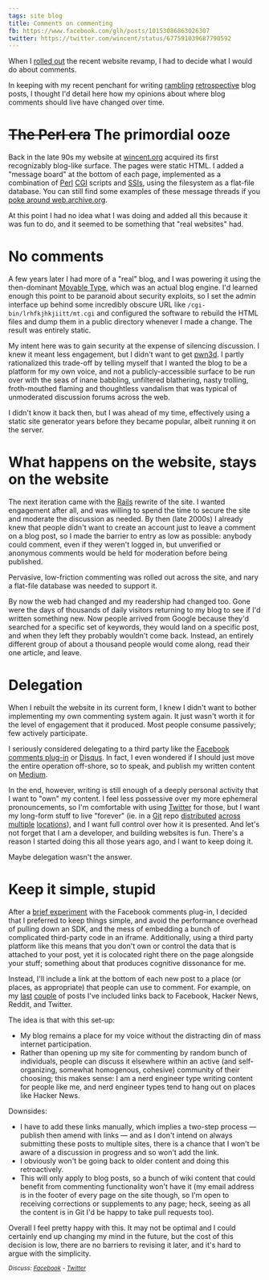 ```yaml
---
tags: site blog
title: Comments on commenting
fb: https://www.facebook.com/glh/posts/10153086863026307
twitter: https://twitter.com/wincent/status/677591039687790592
---
```


When I [rolled out](/blog/masochist) the recent website revamp, I had to decide what I would do about comments.

In keeping with my recent penchant for writing [rambling](/blog/old-stuff-that-rocks) [retrospective](/blog/betting-on-the-wrong-horse) blog posts, I thought I'd detail here how my opinions about where blog comments should live have changed over time.

# ~~The Perl era~~ The primordial ooze

Back in the late 90s my website at [wincent.org](http://wincent.org) acquired its first recognizably blog-like surface. The pages were static HTML. I added a "message board" at the bottom of each page, implemented as a combination of [Perl](/wiki/Perl) [CGI](/wiki/CGI) scripts and [SSIs](https://en.wikipedia.org/wiki/Server_Side_Includes), using the filesystem as a flat-file database. You can still find some examples of these message threads if you [poke around web.archive.org](http://web.archive.org/web/20000816012023/http://wincent.org/articles/criticism/1999,11,22,gfx2.shtml).

At this point I had no idea what I was doing and added all this because it was fun to do, and it seemed to be something that "real websites" had.

# No comments

A few years later I had more of a "real" blog, and I was powering it using the then-dominant [Movable Type](/wiki/Movable_Type), which was an actual blog engine. I'd learned enough this point to be paranoid about security exploits, so I set the admin interface up behind some incredibly obscure URL like `/cgi-bin/lrhfkjhkjiitt/mt.cgi` and configured the software to rebuild the HTML files and dump them in a public directory whenever I made a change. The result was entirely static.

My intent here was to gain security at the expense of silencing discussion. I knew it meant less engagement, but I didn't want to get [pwn3d](http://www.urbandictionary.com/define.php?term=pwn3d). I partly rationalized this trade-off by telling myself that I wanted the blog to be a platform for my own voice, and not a publicly-accessible surface to be run over with the seas of inane babbling, unfiltered blathering, nasty trolling, froth-mouthed flaming and thoughtless vandalism that was typical of unmoderated discussion forums across the web.

I didn't know it back then, but I was ahead of my time, effectively using a static site generator years before they became popular, albeit running it on the server.

# What happens on the website, stays on the website

The next iteration came with the [Rails](/wiki/Rails) rewrite of the site. I wanted engagement after all, and was willing to spend the time to secure the site and moderate the discussion as needed. By then (late 2000s) I already knew that people didn't want to create an account just to leave a comment on a blog post, so I made the barrier to entry as low as possible: anybody could comment, even if they weren't logged in, but unverified or anonymous comments would be held for moderation before being published.

Pervasive, low-friction commenting was rolled out across the site, and nary a flat-file database was needed to support it.

By now the web had changed and my readership had changed too. Gone were the days of thousands of daily visitors returning to my blog to see if I'd written something new. Now people arrived from Google because they'd searched for a specific set of keywords, they would land on a specific post, and when they left they probably wouldn't come back. Instead, an entirely different group of about a thousand people would come along, read their one article, and leave.

# Delegation

When I rebuilt the website in its current form, I knew I didn't want to bother implementing my own commenting system again. It just wasn't worth it for the level of engagement that it produced. Most people consume passively; few actively participate.

I seriously considered delegating to a third party like the [Facebook comments plug-in](https://developers.facebook.com/docs/plugins/comments) or [Disqus](https://disqus.com/). In fact, I even wondered if I should just move the entire operation off-shore, so to speak, and publish my written content on [Medium](https://medium.com/).

In the end, however, writing is still enough of a deeply personal activity that I want to "own" my content. I feel less possessive over my more ephemeral pronouncements, so I'm comfortable with using [Twitter](https://twitter.com/wincent) for those, but I want my long-form stuff to live "forever" (ie. in a [Git](/wiki/Git) repo [distributed](https://github.com/wincent/masochist) [across](https://gitlab.com/wincent/masochist) [multiple](https://bitbucket.org/ghurrell/masochist) [locations](http://git.wincent.com/masochist.git)), and I want full control over how it is presented. And let's not forget that I am a developer, and building websites is fun. There's a reason I started doing this all those years ago, and I want to keep doing it.

Maybe delegation wasn't the answer.

# Keep it simple, stupid

After a [brief experiment](https://github.com/wincent/masochist/issues/44) with the Facebook comments plug-in, I decided that I preferred to keep things simple, and avoid the performance overhead of pulling down an SDK, and the mess of embedding a bunch of complicated third-party code in an iframe. Additionally, using a third party platform like this means that you don't own or control the data that is attached to your post, yet it is colocated right there on the page alongside your stuff; something about that produces cognitive dissonance for me.

Instead, I'll include a link at the bottom of each new post to a place (or places, as appropriate) that people can use to comment. For example, on my [last](/blog/betting-on-the-wrong-horse) [couple](/blog/old-stuff-that-rocks) of posts I've included links back to Facebook, Hacker News, Reddit, and Twitter.

The idea is that with this set-up:

- My blog remains a place for my voice without the distracting din of mass internet participation.
- Rather than opening up my site for commenting by random bunch of individuals, people can discuss it elsewhere within an active (and self-organizing, somewhat homogenous, cohesive) community of their choosing; this makes sense: I am a nerd engineer type writing content for people like me, and nerd engineer types tend to hang out on places like Hacker News.

Downsides:

- I have to add these links manually, which implies a two-step process &mdash; publish then amend with links &mdash; and as I don't intend on always submitting these posts to multiple sites, there is a chance that I won't be aware of a discussion in progress and so won't add the link.
- I obviously won't be going back to older content and doing this retroactively.
- This will only apply to blog posts, so a bunch of wiki content that could benefit from commenting functionality won't have it (my email address is in the footer of every page on the site though, so I'm open to receiving corrections or supplements to any page; heck, seeing as all the content is in Git I'd be happy to take pull requests too).

Overall I feel pretty happy with this. It may not be optimal and I could certainly end up changing my mind in the future, but the cost of this decision is low, there are no barriers to revising it later, and it's hard to argue with the simplicity.

<small><em>Discuss: [Facebook](https://www.facebook.com/glh/posts/10153086863026307) - [Twitter](https://twitter.com/wincent/status/677591039687790592)</em></small>
